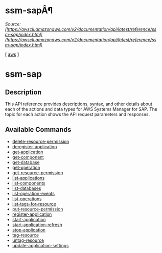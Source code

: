 # ssm-sapÂ¶

*Source: [https://awscli.amazonaws.com/v2/documentation/api/latest/reference/ssm-sap/index.html](https://awscli.amazonaws.com/v2/documentation/api/latest/reference/ssm-sap/index.html)*

[ [aws](https://awscli.amazonaws.com/v2/documentation/api/latest/reference/index.html#cli-aws) ]

# ssm-sap

## Description

This API reference provides descriptions, syntax, and other details about each of the actions and data types for AWS Systems Manager for SAP. The topic for each action shows the API request parameters and responses.

## Available Commands

- [delete-resource-permission](https://awscli.amazonaws.com/v2/documentation/api/latest/reference/ssm-sap/delete-resource-permission.html)
- [deregister-application](https://awscli.amazonaws.com/v2/documentation/api/latest/reference/ssm-sap/deregister-application.html)
- [get-application](https://awscli.amazonaws.com/v2/documentation/api/latest/reference/ssm-sap/get-application.html)
- [get-component](https://awscli.amazonaws.com/v2/documentation/api/latest/reference/ssm-sap/get-component.html)
- [get-database](https://awscli.amazonaws.com/v2/documentation/api/latest/reference/ssm-sap/get-database.html)
- [get-operation](https://awscli.amazonaws.com/v2/documentation/api/latest/reference/ssm-sap/get-operation.html)
- [get-resource-permission](https://awscli.amazonaws.com/v2/documentation/api/latest/reference/ssm-sap/get-resource-permission.html)
- [list-applications](https://awscli.amazonaws.com/v2/documentation/api/latest/reference/ssm-sap/list-applications.html)
- [list-components](https://awscli.amazonaws.com/v2/documentation/api/latest/reference/ssm-sap/list-components.html)
- [list-databases](https://awscli.amazonaws.com/v2/documentation/api/latest/reference/ssm-sap/list-databases.html)
- [list-operation-events](https://awscli.amazonaws.com/v2/documentation/api/latest/reference/ssm-sap/list-operation-events.html)
- [list-operations](https://awscli.amazonaws.com/v2/documentation/api/latest/reference/ssm-sap/list-operations.html)
- [list-tags-for-resource](https://awscli.amazonaws.com/v2/documentation/api/latest/reference/ssm-sap/list-tags-for-resource.html)
- [put-resource-permission](https://awscli.amazonaws.com/v2/documentation/api/latest/reference/ssm-sap/put-resource-permission.html)
- [register-application](https://awscli.amazonaws.com/v2/documentation/api/latest/reference/ssm-sap/register-application.html)
- [start-application](https://awscli.amazonaws.com/v2/documentation/api/latest/reference/ssm-sap/start-application.html)
- [start-application-refresh](https://awscli.amazonaws.com/v2/documentation/api/latest/reference/ssm-sap/start-application-refresh.html)
- [stop-application](https://awscli.amazonaws.com/v2/documentation/api/latest/reference/ssm-sap/stop-application.html)
- [tag-resource](https://awscli.amazonaws.com/v2/documentation/api/latest/reference/ssm-sap/tag-resource.html)
- [untag-resource](https://awscli.amazonaws.com/v2/documentation/api/latest/reference/ssm-sap/untag-resource.html)
- [update-application-settings](https://awscli.amazonaws.com/v2/documentation/api/latest/reference/ssm-sap/update-application-settings.html)